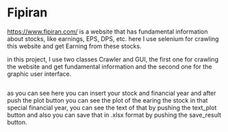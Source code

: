 # Fipiran 
https://www.fipiran.com/ is a website that has fundamental information about stocks, like earnings, EPS, DPS, etc. 
here I use selenium for crawling this website and get Earning from these stocks.

in this project, I use two classes Crawler and GUI, the first one for crawling the website and get fundamental information and the second one for the graphic user interface.


<img src="https://user-images.githubusercontent.com/54494078/132708173-f65c4f08-627c-425b-8bfd-481f7f40d103.PNG" width="400" height="00" align = 'center' >

as you can see here you can insert your stock and financial year and after push the plot button you can see the plot of the earing the stock in that special financial year, you can see the text of that by pushing the text_plot button and also you can save that in .xlsx format by pushing the save_result button.


